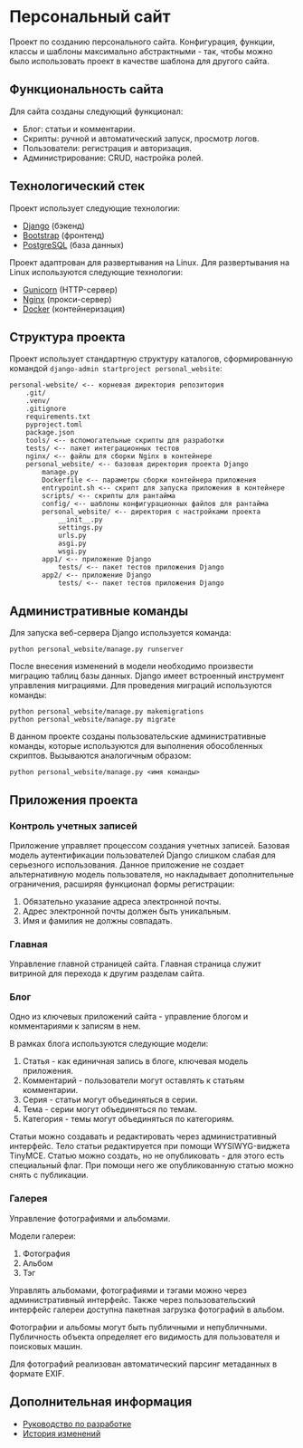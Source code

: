 # Персональный сайт

Проект по созданию персонального сайта. Конфигурация, функции, классы и шаблоны максимально абстрактными - так, чтобы можно было использовать проект в качестве шаблона для другого сайта.

## Функциональность сайта

Для сайта созданы следующий функционал:

* Блог: статьи и комментарии.
* Скрипты: ручной и автоматический запуск, просмотр логов.
* Пользователи: регистрация и авторизация.
* Администрирование: CRUD, настройка ролей.

## Технологический стек

Проект использует следующие технологии:

* [Django](https://www.djangoproject.com/) (бэкенд)
* [Bootstrap](https://getbootstrap.com/) (фронтенд)
* [PostgreSQL](https://www.postgresql.org/) (база данных)

Проект адаптрован для развертывания на Linux. Для развертывания на Linux используются следующие технологии:

* [Gunicorn](https://gunicorn.org/) (HTTP-сервер)
* [Nginx](https://nginx.org/) (прокси-сервер)
* [Docker](https://www.docker.com/) (контейнеризация)

## Структура проекта

Проект использует стандартную структуру каталогов, сформированную командой `django-admin startproject personal_website`:

    personal-website/ <-- корневая директория репозитория
        .git/
        .venv/
        .gitignore
        requirements.txt
        pyproject.toml
        package.json
        tools/ <-- вспомогательные скрипты для разработки
        tests/ <-- пакет интеграционных тестов
        nginx/ <-- файлы для сборки Nginx в контейнере
        personal_website/ <-- базовая директория проекта Django
            manage.py
            Dockerfile <-- параметры сборки контейнера приложения
            entrypoint.sh <-- скрипт для запуска приложения в контейнере
            scripts/ <-- скрипты для рантайма
            config/ <-- шаблоны конфигурационных файлов для рантайма
            personal_website/ <-- директория с настройками проекта
                __init__.py
                settings.py
                urls.py
                asgi.py
                wsgi.py
            app1/ <-- приложение Django
                tests/ <-- пакет тестов приложения Django
            app2/ <-- приложение Django
                tests/ <-- пакет тестов приложения Django

## Административные команды

Для запуска веб-сервера Django используется команда:

    python personal_website/manage.py runserver

После внесения изменений в модели необходимо произвести миграцию таблиц базы данных. Django имеет встроенный инструмент управления миграциями. Для проведения миграций используются команды:

    python personal_website/manage.py makemigrations
    python personal_website/manage.py migrate

В данном проекте созданы пользовательские административные команды, которые используются для выполнения обособленных скриптов. Вызываются аналогичным образом:

    python personal_website/manage.py <имя команды>

## Приложения проекта

### Контроль учетных записей

Приложение управляет процессом создания учетных записей. Базовая модель аутентификации пользователей Django слишком слабая для серьезного использования. Данное приложение не создает альтернативную модель пользователя, но накладывает дополнительные ограничения, расширяя функционал формы регистрации:

1. Обязательно указание адреса электронной почты.
2. Адрес электронной почты должен быть уникальным.
3. Имя и фамилия не должны совпадать.

### Главная

Управление главной страницей сайта. Главная страница служит витриной для перехода к другим разделам сайта.

### Блог

Одно из ключевых приложений сайта - управление блогом и комментариями к записям в нем.

В рамках блога используются следующие модели:

1. Статья - как единичная запись в блоге, ключевая модель приложения.
2. Комментарий - пользователи могут оставлять к статьям комментарии.
3. Серия - статьи могут объединяться в серии.
4. Тема - серии могут объединяться по темам.
5. Категория - темы могут объединяться по категориям.

Статьи можно создавать и редактировать через административный интерфейс. Тело статьи редактируется при помощи WYSIWYG-виджета TinyMCE. Статью можно создать, но не опубликовать - для этого есть специальный флаг. При помощи него же опубликованную статью можно снять с публикации.

### Галерея

Управление фотографиями и альбомами.

Модели галереи:

1. Фотография
1. Альбом
1. Тэг

Управлять альбомами, фотографиями и тэгами можно через административный интерфейс. Также через пользовательский интерфейс галереи доступна пакетная загрузка фотографий в альбом.

Фотографии и альбомы могут быть публичными и непубличными. Публичность объекта определяет его видимость для пользователя и поисковых машин.

Для фотографий реализован автоматический парсинг метаданных в формате EXIF.

## Дополнительная информация

* [Руководство по разработке](../docs/CONTRIBUTING.md)
* [История изменений](../docs/CHANGELOG.md)
